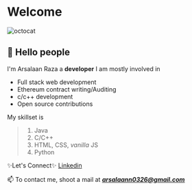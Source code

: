 # **Welcome** 
![octocat](https://github.githubassets.com/images/icons/emoji/octocat.png)
## 👋 Hello people 
I'm Arsalaan Raza a __developer__ 
I am mostly involved in
- Full stack web development
- Ethereum contract writing/Auditing
- c/c++ development
- Open source contributions

My skillset is 
> 1. Java 
> 2. C/C++ 
> 3. HTML, CSS, _vanilla_ JS 
> 7. Python 

 ✨Let's Connect✨ 
[Linkedin](https://www.linkedin.com/in/arsalaan-raza-31891b250)

📫 To contact me, shoot a mail at ***arsalaann0326@gmail.com*** 







<!---
- 👋 Hi, I’m @Raza-Arsalaan
- 👀 I’m interested in Blockchain development, dapps, web development, competitive coding, hackathons. 
- 🌱 I’m currently learning Python, data structures and algorithms, cryptograpy.
- 📫 To contact me, shoot a mail at arsalaan0326@gmail.com .
- [![An image of @exo's Holopin badges, which is a link to view their full Holopin profile](https://holopin.me/exo)](https://holopin.io/@exo)

💞️ I’m looking to collaborate on ...

Raza-Arsalaan/Raza-Arsalaan is a ✨ special ✨ repository because its `README.md` (this file) appears on your GitHub profile.
You can click the Preview link to take a look at your changes.
--->
